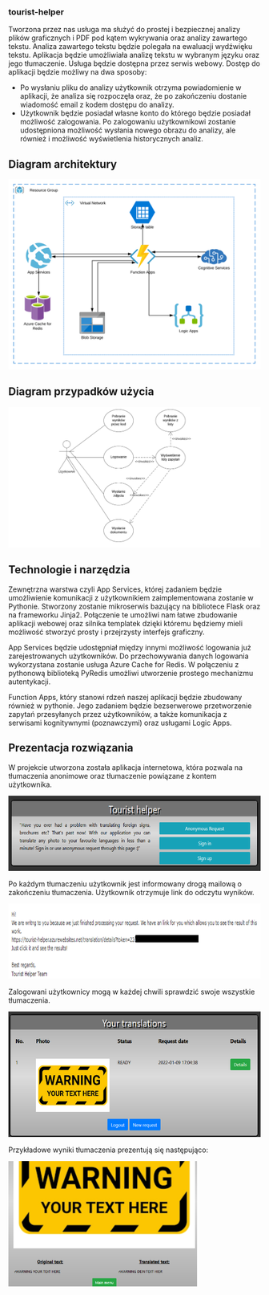 ### tourist-helper
Tworzona przez nas usługa ma służyć do prostej i bezpiecznej analizy plików graficznych i PDF pod kątem wykrywania oraz analizy zawartego tekstu. Analiza zawartego tekstu będzie polegała na ewaluacji wydźwięku tekstu. Aplikacja będzie umożliwiała analizę tekstu w wybranym języku oraz jego tłumaczenie. Usługa będzie dostępna przez serwis webowy. Dostęp do aplikacji będzie możliwy na dwa sposoby:

- Po wysłaniu pliku do analizy użytkownik otrzyma powiadomienie w aplikacji, że analiza się rozpoczęła oraz, że po zakończeniu dostanie wiadomość email z kodem dostępu do analizy.
- Użytkownik będzie posiadał własne konto do którego będzie posiadał możliwość zalogowania. Po zalogowaniu użytkownikowi zostanie udostępniona możliwość wysłania nowego obrazu do analizy, ale również i możliwość wyświetlenia historycznych analiz.

## Diagram architektury
![picture](https://github.com/matsmolinski/tourist-helper/blob/main/architecture_diagram.svg)

## Diagram przypadków użycia
![picture](https://github.com/matsmolinski/tourist-helper/blob/main/Use%20case%20diagram.png)


## Technologie i narzędzia

Zewnętrzna warstwa czyli App Services, której zadaniem będzie umożliwienie komunikacji z użytkownikiem zaimplementowana zostanie w Pythonie.
Stworzony zostanie mikroserwis bazujący na bibliotece Flask oraz na frameworku Jinja2. Połączenie te umożliwi nam łatwe zbudowanie aplikacji webowej
oraz silnika templatek dzięki któremu będziemy mieli możliwość stworzyć prosty i przejrzysty interfejs graficzny.

App Services będzie udostępniał między innymi możliwość logowania już zarejestrowanych użytkowników. Do przechowywania danych logowania wykorzystana zostanie usługa
Azure Cache for Redis. W połączeniu z pythonową biblioteką PyRedis umożliwi utworzenie prostego mechanizmu autentykacji.

Function Apps, który stanowi rdzeń naszej aplikacji będzie zbudowany również w pythonie. Jego zadaniem będzie bezserwerowe przetworzenie zapytań przesyłanych przez użytkowników, a także komunikacja z serwisami kognitywnymi (poznawczymi) oraz usługami Logic Apps. 

## Prezentacja rozwiązania
W projekcie utworzona została aplikacja internetowa, która pozwala na tłumaczenia anonimowe oraz tłumaczenie powiązane z kontem użytkownika.

<img src="https://github.com/matsmolinski/tourist-helper/blob/main/mainPage.png" height="150">

Po każdym tłumaczeniu użytkownik jest informowany drogą mailową o zakończeniu tłumaczenia. Użytkownik otrzymuje link do odczytu wyników.

<img src="https://github.com/matsmolinski/tourist-helper/blob/main/email.png" height="150">

Zalogowani użytkownicy mogą w każdej chwili sprawdzić swoje wszystkie tłumaczenia.

<img src="https://github.com/matsmolinski/tourist-helper/blob/main/list.png" height="250">

Przykładowe wyniki tłumaczenia prezentują się następująco:

<img src="https://github.com/matsmolinski/tourist-helper/blob/main/result.png" height="250">
